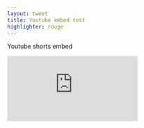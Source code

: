 ```yaml
---
layout: tweet
title: Youtube embed test
highlighter: rouge
---
```


Youtube shorts embed

<iframe frameborder="0"
	src="https://youtube.com/embed/qCXKffYzKfo?si=osCK-dD1MUUiafKW">
</iframe>
